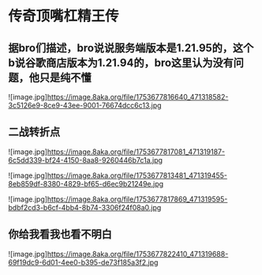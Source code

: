 # 传奇顶嘴杠精王传

## 据bro们描述，bro说说服务端版本是1.21.95的，这个b说谷歌商店版本为1.21.94的，bro这里认为没有问题，他只是纯不懂

![image.jpg]https://image.8aka.org/file/1753677816640_471318582-3c5126e9-8ce9-43ee-9001-76674dcc6c13.jpg

## 二战转折点

![image.jpg]https://image.8aka.org/file/1753677817081_471319187-6c5dd339-bf24-4150-8aa8-9260446b7c1a.jpg

![image.jpg]https://image.8aka.org/file/1753677813481_471319455-8eb859df-8380-4829-bf65-d6ec9b21249e.jpg

![image.jpg]https://image.8aka.org/file/1753677817869_471319595-bdbf2cd3-b6cf-4bb4-8b74-3306f24f08a0.jpg

## 你给我看我也看不明白

![image.jpg]https://image.8aka.org/file/1753677822410_471319688-69f19dc9-6d01-4ee0-b395-de73f185a3f2.jpg